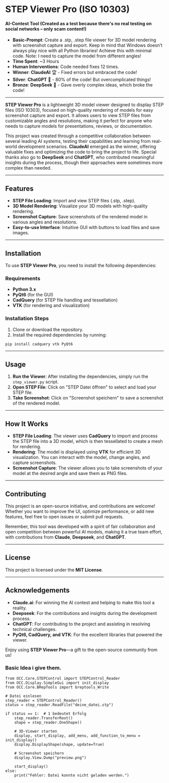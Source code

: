 
# STEP Viewer Pro (ISO 10303)

#### AI-Contest Tool (Created as a test because there's no real testing on social networks – only scam content!)

- **Basic-Prompt**: Create a .stp, .step file viewer for 3D model rendering with screenshot capture and export. Keep in mind that Windows doesn’t always play nice with all Python libraries! Achieve this with minimal code. Note: I need to capture the model from different angles!
- **Time Spent**: ~3 Hours
- **Human Interventions**: Code needed fixes 12 times.
- **Winner**: **ClaudeAI** 🏆 - Fixed errors but embraced the code!
- **Silver**: **ChatGPT** 🥈 - 80% of the code! But overcomplicated things!
- **Bronze**: **DeepSeek** 🥉 - Gave overly complex ideas, which broke the code!

---

**STEP Viewer Pro** is a lightweight 3D model viewer designed to display STEP files (ISO 10303), focused on high-quality rendering of models for easy screenshot capture and export. It allows users to view STEP files from customizable angles and resolutions, making it perfect for anyone who needs to capture models for presentations, reviews, or documentation.

This project was created through a competitive collaboration between several leading AI systems, testing their capabilities and learning from real-world development scenarios. **ClaudeAI** emerged as the winner, offering valuable fixes and optimizing the code to bring the project to life. Special thanks also go to **DeepSeek** and **ChatGPT**, who contributed meaningful insights during the process, though their approaches were sometimes more complex than needed.


---

## Features

- **STEP File Loading**: Import and view STEP files (.stp, .step).
- **3D Model Rendering**: Visualize your 3D models with high-quality rendering.
- **Screenshot Capture**: Save screenshots of the rendered model in various angles and resolutions.
- **Easy-to-use Interface**: Intuitive GUI with buttons to load files and save images.

---

## Installation

To use **STEP Viewer Pro**, you need to install the following dependencies:

### Requirements

- **Python 3.x**  
- **PyQt6** (for the GUI)
- **CadQuery** (for STEP file handling and tessellation)
- **VTK** (for rendering and visualization)

### Installation Steps

1. Clone or download the repository.
2. Install the required dependencies by running:

```bash
pip install cadquery vtk PyQt6
```

---

## Usage

1. **Run the Viewer**: After installing the dependencies, simply run the `step_viewer.py` script.
2. **Open STEP File**: Click on "STEP Datei öffnen" to select and load your STEP file.
3. **Take Screenshot**: Click on "Screenshot speichern" to save a screenshot of the rendered model.

---

## How It Works

- **STEP File Loading**: The viewer uses **CadQuery** to import and process the STEP file into a 3D model, which is then tessellated to create a mesh for rendering.
- **Rendering**: The model is displayed using **VTK** for efficient 3D visualization. You can interact with the model, change angles, and capture screenshots.
- **Screenshot Capture**: The viewer allows you to take screenshots of your model at the desired angle and save them as PNG files.

---

## Contributing

This project is an open-source initiative, and contributions are welcome! Whether you want to improve the UI, optimize performance, or add new features, feel free to open issues or submit pull requests.

Remember, this tool was developed with a spirit of fair collaboration and open competition between powerful AI models, making it a true team effort, with contributions from **Claude**, **Deepseek**, and **ChatGPT**.

---

## License

This project is licensed under the **MIT License**.

---

## Acknowledgements

- **Claude.ai**: For winning the AI contest and helping to make this tool a reality.
- **Deepseek**: For the contributions and insights during the development process.
- **ChatGPT**: For contributing to the project and assisting in resolving technical challenges.
- **PyQt6, CadQuery, and VTK**: For the excellent libraries that powered the viewer.

Enjoy using **STEP Viewer Pro**—a gift to the open-source community from us!

### Basic Idea i give them.

```
from OCC.Core.STEPControl import STEPControl_Reader
from OCC.Display.SimpleGui import init_display
from OCC.Core.BRepTools import breptools_Write

# Datei einlesen
step_reader = STEPControl_Reader()
status = step_reader.ReadFile("deine_datei.stp")

if status == 1:  # 1 bedeutet Erfolg
    step_reader.TransferRoot()
    shape = step_reader.OneShape()

    # 3D-Viewer starten
    display, start_display, add_menu, add_function_to_menu = init_display()
    display.DisplayShape(shape, update=True)
    
    # Screenshot speichern
    display.View.Dump("preview.png")
    
    start_display()
else:
    print("Fehler: Datei konnte nicht geladen werden.")
```

